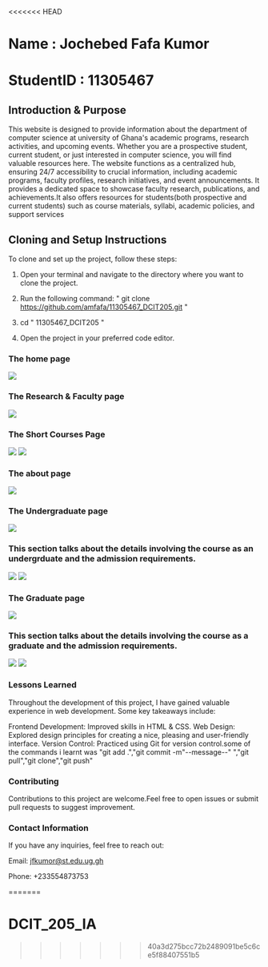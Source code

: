 <<<<<<< HEAD
# Name : Jochebed Fafa Kumor
# StudentID : 11305467

## Introduction & Purpose
This website is designed to provide information about the department of computer science at university of Ghana's academic programs, research activities, and upcoming events.
Whether you are a prospective student, current student, or just interested in computer science, you will find valuable resources here.
The website functions as a centralized hub, ensuring 24/7 accessibility to crucial information, including academic programs, faculty profiles, research initiatives, and event announcements. 
It provides a dedicated space to showcase faculty research, publications, and achievements.It also offers resources for students(both prospective and current students)
such as course materials, syllabi, academic policies, and support services


## Cloning and Setup Instructions
To clone and set up the project, follow these steps:

1.  Open your terminal and navigate to the directory where you want to clone the project.

2.  Run the following command: " git clone https://github.com/amfafa/11305467_DCIT205.git "
3.  cd " 11305467_DCIT205 "
4.  Open the project in your preferred code editor. 

### The home page
<img src="screenshots/home.png"/>


### The Research & Faculty page
<img src="screenshots/research.png"/>


### The Short Courses Page
<img src="screenshots/short-courses-1.png"/>
<img src="screenshots/short-courses-2.png"/>

### The about page
<img src="screenshots/about.png"/>


### The Undergraduate page
<img src="screenshots/undergrad.png"/>


### This section talks about the details involving the course as an undergrduate and the admission requirements.
<img src="screenshots/undergrad-1.png"/>
<img src="screenshots/undergrad-2.png"/>

### The Graduate page
<img src="screenshots/graduate.png"/>

### This section talks about the details involving the course as a graduate and the admission requirements.
<img src="screenshots/grad-1.png"/>
<img src="screenshots/grad-2.png"/>

### Lessons Learned
Throughout the development of this project, I have gained valuable experience in web development. Some key takeaways include:

Frontend Development: Improved skills in HTML & CSS.
Web Design: Explored design principles for creating a nice, pleasing and user-friendly interface.
Version Control: Practiced using Git for version control.some of the commands i learnt was "git add .","git commit -m"--message--" ","git pull","git clone","git push"


### Contributing
Contributions to this project are welcome.Feel free to open issues or submit pull requests to suggest improvement.


### Contact Information
If you have any inquiries, feel free to reach out:

Email: jfkumor@st.edu.ug.gh

Phone: +233554873753


=======
# DCIT_205_IA
>>>>>>> 40a3d275bcc72b2489091be5c6ce5f88407551b5
